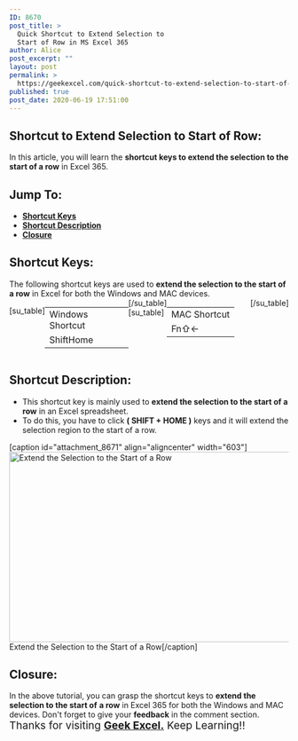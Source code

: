 ```yaml
---
ID: 8670
post_title: >
  Quick Shortcut to Extend Selection to
  Start of Row in MS Excel 365
author: Alice
post_excerpt: ""
layout: post
permalink: >
  https://geekexcel.com/quick-shortcut-to-extend-selection-to-start-of-row-in-ms-excel-365/
published: true
post_date: 2020-06-19 17:51:00
---
```

<h2>Shortcut to Extend Selection to Start of Row:</h2>
In this article, you will learn the <strong>shortcut keys to extend the selection to the start of a row</strong> in Excel 365.
<h2>Jump To:</h2>
<ul>
 	<li><strong><a href="#1">Shortcut Keys</a></strong></li>
 	<li><strong><a href="#2">Shortcut Description</a></strong></li>
 	<li><strong><a href="#3">Closure</a></strong></li>
</ul>
<h2 id="1">Shortcut Keys:</h2>
The following shortcut keys are used to <strong>extend the selection to the start of a row</strong> in Excel for both the Windows and MAC devices.
<div style="display: flex;">

[su_table]
<table>
<tbody>
<tr>
<td>Windows Shortcut</td>
</tr>
<tr>
<td style="display: flex;"><span class="key-flex"><span class="win-key" style="width: 120px;"><span class="custom-span-key">Shift</span></span></span><span class="key-flex"><span class="win-key" style="width: 120px;"><span class="custom-span-key">Home</span></span></span></td>
</tr>
</tbody>
</table>
[/su_table]
[su_table]
<table style="float: right;">
<tbody>
<tr>
<td>MAC Shortcut</td>
</tr>
<tr>
<td style="display: flex;"><span class="key-flex"><span class="mac-key"><span class="custom-span-key">Fn</span></span></span><span class="key-flex"><span class="mac-key"><span class="custom-span-key">⇧</span></span></span><span class="key-flex"><span class="mac-key"><span class="custom-span-key">←</span></span></span></td>
</tr>
</tbody>
</table>
[/su_table]

</div>
<h2 id="2">Shortcut Description:</h2>
<ul>
 	<li>This shortcut key is mainly used to <strong>extend the selection to the start of a row</strong> in an Excel spreadsheet.</li>
 	<li>To do this, you have to click <strong>( SHIFT + HOME )</strong> keys and it will extend the selection region to the start of a row.</li>
</ul>
[caption id="attachment_8671" align="aligncenter" width="603"]<img class="size-full wp-image-8671" src="https://geekexcel.com/wp-content/uploads/2020/06/ezgif.com-optimize-42.gif" alt="Extend the Selection to the Start of a Row" width="603" height="343" /> Extend the Selection to the Start of a Row[/caption]
<h2 id="3">Closure:</h2>
In the above tutorial, you can grasp the shortcut keys to <strong>extend the selection to the start of</strong> <strong>a row</strong> in Excel 365 for both the Windows and MAC devices. Don't forget to give your <strong>feedback</strong> in the comment section. <span style="font-size: 19px;">Thanks for visiting <strong><a href="https://geekexcel.com/">Geek Excel.</a></strong> Keep Learning!!</span>